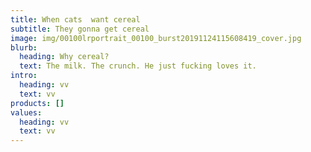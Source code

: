 ```yaml
---
title: When cats  want cereal
subtitle: They gonna get cereal
image: img/00100lrportrait_00100_burst20191124115608419_cover.jpg
blurb:
  heading: Why cereal?
  text: The milk. The crunch. He just fucking loves it.
intro:
  heading: vv
  text: vv
products: []
values:
  heading: vv
  text: vv
---
```

